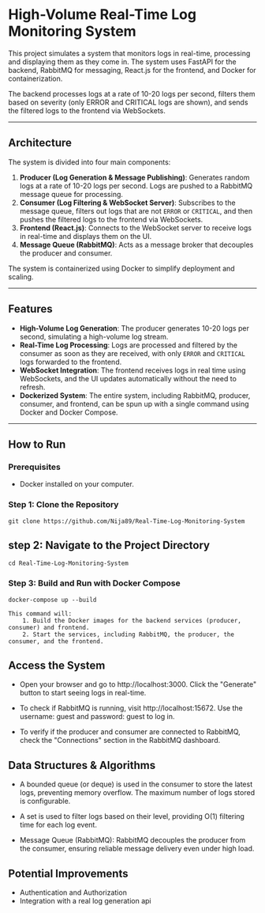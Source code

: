 # High-Volume Real-Time Log Monitoring System

This project simulates a system that monitors logs in real-time, processing and displaying them as they come in. The system uses FastAPI for the backend, RabbitMQ for messaging, React.js for the frontend, and Docker for containerization.

The backend processes logs at a rate of 10-20 logs per second, filters them based on severity (only ERROR and CRITICAL logs are shown), and sends the filtered logs to the frontend via WebSockets.

---

## Architecture

The system is divided into four main components:

1. **Producer (Log Generation & Message Publishing)**: Generates random logs at a rate of 10-20 logs per second. Logs are pushed to a RabbitMQ message queue for processing.
2. **Consumer (Log Filtering & WebSocket Server)**: Subscribes to the message queue, filters out logs that are not `ERROR` or `CRITICAL`, and then pushes the filtered logs to the frontend via WebSockets.
3. **Frontend (React.js)**: Connects to the WebSocket server to receive logs in real-time and displays them on the UI.
4. **Message Queue (RabbitMQ)**: Acts as a message broker that decouples the producer and consumer. 

The system is containerized using Docker to simplify deployment and scaling.

---

## Features

- **High-Volume Log Generation**: The producer generates 10-20 logs per second, simulating a high-volume log stream.
- **Real-Time Log Processing**: Logs are processed and filtered by the consumer as soon as they are received, with only `ERROR` and `CRITICAL` logs forwarded to the frontend.
- **WebSocket Integration**: The frontend receives logs in real time using WebSockets, and the UI updates automatically without the need to refresh.
- **Dockerized System**: The entire system, including RabbitMQ, producer, consumer, and frontend, can be spun up with a single command using Docker and Docker Compose.

---

## How to Run

### Prerequisites

- Docker installed on your computer.

### Step 1: Clone the Repository
    git clone https://github.com/Nija89/Real-Time-Log-Monitoring-System

## step 2: Navigate to the Project Directory
    cd Real-Time-Log-Monitoring-System

### Step 3: Build and Run with Docker Compose
    docker-compose up --build

    This command will:
        1. Build the Docker images for the backend services (producer, consumer) and frontend.
        2. Start the services, including RabbitMQ, the producer, the consumer, and the frontend.

## Access the System

- Open your browser and go to http://localhost:3000. Click the "Generate" button to start seeing logs in real-time.

- To check if RabbitMQ is running, visit http://localhost:15672. Use the username: guest and password: guest to log in.

- To verify if the producer and consumer are connected to RabbitMQ, check the "Connections" section in the RabbitMQ dashboard.

## Data Structures & Algorithms

- A bounded queue (or deque) is used in the consumer to store the latest logs, preventing memory overflow. The maximum number of logs stored is configurable.

- A set is used to filter logs based on their level, providing O(1) filtering time for each log event.

- Message Queue (RabbitMQ): RabbitMQ decouples the producer from the consumer, ensuring reliable message delivery even under high load.

## Potential Improvements

- Authentication and Authorization
- Integration with a real log generation api
